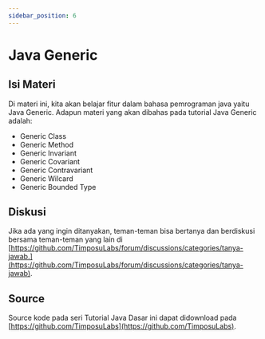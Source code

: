 ```yaml
---
sidebar_position: 6
---
```


# Java Generic

## Isi Materi

Di materi ini, kita akan belajar fitur dalam bahasa pemrograman java yaitu Java Generic. Adapun materi yang akan dibahas pada tutorial Java Generic adalah:

* Generic Class
* Generic Method
* Generic Invariant
* Generic Covariant
* Generic Contravariant
* Generic Wilcard
* Generic Bounded Type

## Diskusi

Jika ada yang ingin ditanyakan, teman-teman bisa bertanya dan berdiskusi bersama teman-teman yang lain di [https://github.com/TimposuLabs/forum/discussions/categories/tanya-jawab.](https://github.com/TimposuLabs/forum/discussions/categories/tanya-jawab).

## Source

Source kode pada seri Tutorial Java Dasar ini dapat didownload pada [https://github.com/TimposuLabs](https://github.com/TimposuLabs).